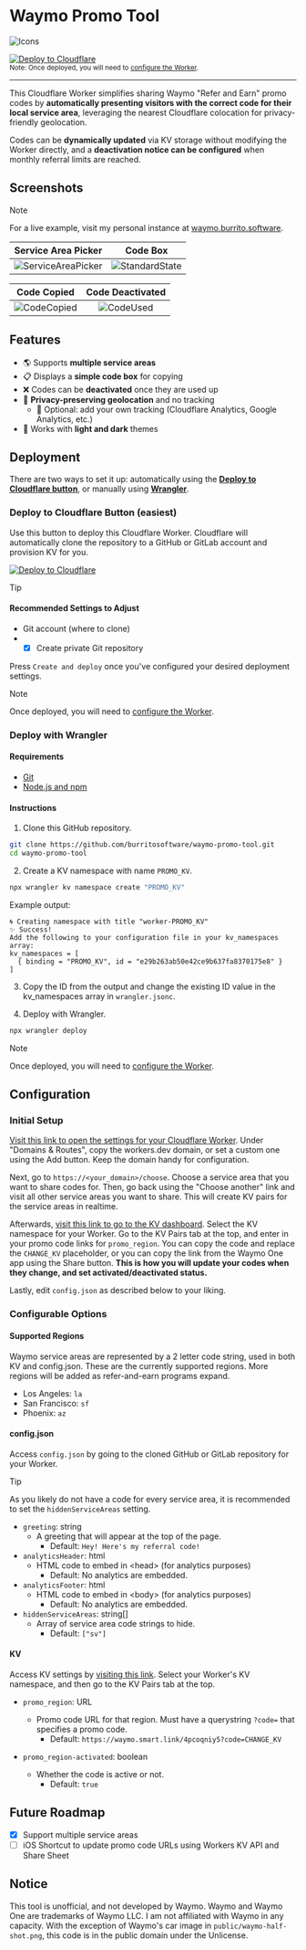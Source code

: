 # Waymo Promo Tool
![Icons](https://skillicons.dev/icons?i=cloudflare,workers,ts)


[![Deploy to Cloudflare](https://deploy.workers.cloudflare.com/button)](https://deploy.workers.cloudflare.com/?url=https://github.com/burritosoftware/waymo-promo-tool)  
<sub>Note: Once deployed, you will need to [configure the Worker](#configuration).</sub>  

---
This Cloudflare Worker simplifies sharing Waymo "Refer and Earn" promo codes by **automatically presenting visitors with the correct code for their local service area**, leveraging the nearest Cloudflare colocation for privacy-friendly geolocation.

Codes can be **dynamically updated** via KV storage without modifying the Worker directly, and a **deactivation notice can be configured** when monthly referral limits are reached.

## Screenshots
> [!NOTE]  
> For a live example, visit my personal instance at [waymo.burrito.software](https://waymo.burrito.software).

|Service Area Picker|Code Box|
|:-----------------:|:------:|
|![ServiceAreaPicker](https://github.com/user-attachments/assets/1a8c5524-f272-436f-bce7-1dd3c3d7bbfe)|![StandardState](https://github.com/user-attachments/assets/e3d470d3-8665-41a1-abf3-54e296066ff3)|

|Code Copied|Code Deactivated|
|:---------:|:--------------:|
|![CodeCopied](https://github.com/user-attachments/assets/93420f6e-7ef8-413a-8ea6-5d7b32e264e4)|![CodeUsed](https://github.com/user-attachments/assets/186b1280-76cd-4e8b-b406-424f5a596e9c)|

## Features
- 🌎 Supports **multiple service areas**
- 📋 Displays a **simple code box** for copying
- ❌ Codes can be **deactivated** once they are used up
- 🔎 **Privacy-preserving geolocation** and no tracking
  - 🧩 Optional: add your own tracking (Cloudflare Analytics, Google Analytics, etc.)
- 🌙 Works with **light and dark** themes

## Deployment
There are two ways to set it up: automatically using the [**Deploy to Cloudflare button**](#deploy-to-cloudflare-button-easiest), or manually using [**Wrangler**](#deploy-with-wrangler).

### Deploy to Cloudflare Button (easiest)
Use this button to deploy this Cloudflare Worker. Cloudflare will automatically clone the repository to a GitHub or GitLab account and provision KV for you.   

[![Deploy to Cloudflare](https://deploy.workers.cloudflare.com/button)](https://deploy.workers.cloudflare.com/?url=https://github.com/quacksire/waymo-promo-tool)

> [!TIP]
> #### Recommended Settings to Adjust
> - Git account (where to clone)
> - - [x] Create private Git repository  

Press `Create and deploy` once you've configured your desired deployment settings.

> [!NOTE]  
> Once deployed, you will need to [configure the Worker](#configuration).

### Deploy with Wrangler
#### Requirements
- [Git](https://git-scm.com)
- [Node.js and npm](https://nodejs.org)

#### Instructions
1. Clone this GitHub repository.
```bash
git clone https://github.com/burritosoftware/waymo-promo-tool.git
cd waymo-promo-tool
```

2. Create a KV namespace with name `PROMO_KV`.
```bash
npx wrangler kv namespace create "PROMO_KV"
```
Example output:
```
🌀 Creating namespace with title "worker-PROMO_KV"
✨ Success!
Add the following to your configuration file in your kv_namespaces array:
kv_namespaces = [
  { binding = "PROMO_KV", id = "e29b263ab50e42ce9b637fa8370175e8" }
]
```
3. Copy the ID from the output and change the existing ID value in the kv_namespaces array in `wrangler.jsonc`.

4. Deploy with Wrangler.
```bash
npx wrangler deploy
```

> [!NOTE]  
> Once deployed, you will need to [configure the Worker](#configuration).

## Configuration
### Initial Setup
[Visit this link to open the settings for your Cloudflare Worker](https://dash.cloudflare.com/?to=/:account/workers/services/view/:worker/production/settings). Under "Domains & Routes", copy the workers.dev domain, or set a custom one using the Add button. Keep the domain handy for configuration.

Next, go to `https://<your_domain>/choose`. Choose a service area that you want to share codes for. Then, go back using the "Choose another" link and visit all other service areas you want to share. This will create KV pairs for the service areas in realtime.

Afterwards, [visit this link to go to the KV dashboard](https://dash.cloudflare.com/?to=/:account/workers/kv/namespaces/). Select the KV namespace for your Worker. Go to the KV Pairs tab at the top, and enter in your promo code links for `promo_region`. You can copy the code and replace the `CHANGE_KV` placeholder, or you can copy the link from the Waymo One app using the Share button. **This is how you will update your codes when they change, and set activated/deactivated status.**

Lastly, edit `config.json` as described below to your liking.

### Configurable Options

#### Supported Regions
Waymo service areas are represented by a 2 letter code string, used in both KV and config.json. These are the currently supported regions. More regions will be added as refer-and-earn programs expand.

- Los Angeles: `la`
- San Francisco: `sf`
- Phoenix: `az`

#### config.json

Access `config.json` by going to the cloned GitHub or GitLab repository for your Worker.

> [!TIP]  
> As you likely do not have a code for every service area, it is recommended to set the `hiddenServiceAreas` setting.

- `greeting`: string
  - A greeting that will appear at the top of the page.
    - Default: `Hey! Here's my referral code!`
- `analyticsHeader`: html
  - HTML code to embed in \<head> (for analytics purposes)
    - Default: No analytics are embedded.
- `analyticsFooter`: html
  - HTML code to embed in \<body> (for analytics purposes)
    - Default: No analytics are embedded.
- `hiddenServiceAreas`: string[]
  - Array of service area code strings to hide.  
    - Default: `["sv"]`

#### KV
Access KV settings by [visiting this link](https://dash.cloudflare.com/?to=/:account/workers/kv/namespaces/). Select your Worker's KV namespace, and then go to the KV Pairs tab at the top.

- `promo_region`: URL 
  - Promo code URL for that region. Must have a querystring `?code=` that specifies a promo code.
    - Default: `https://waymo.smart.link/4pcoqniy5?code=CHANGE_KV`

- `promo_region-activated`: boolean
  - Whether the code is active or not.
    - Default: `true`

## Future Roadmap
- [x] Support multiple service areas  
- [ ] iOS Shortcut to update promo code URLs using Workers KV API and Share Sheet

## Notice
This tool is unofficial, and not developed by Waymo. Waymo and Waymo One are trademarks of Waymo LLC. I am not affiliated with Waymo in any capacity. With the exception of Waymo's car image in `public/waymo-half-shot.png`, this code is in the public domain under the Unlicense.

